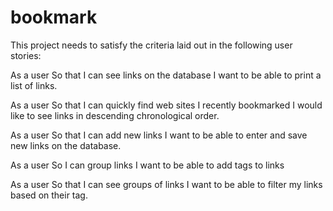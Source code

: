 # bookmark

This project needs to satisfy the criteria laid out in the following
user stories:

  As a user
  So that I can see links on the database
  I want to be able to print a list of links.

  As a user
  So that I can quickly find web sites I recently bookmarked
  I would like to see links in descending chronological order.

  As a user
  So that I can add new links
  I want to be able to enter and save new links on the database.


  As a user
  So I can group links
  I want to be able to add tags to links


  As a user
  So that I can see groups of links
  I want to be able to filter my links based on their tag.
